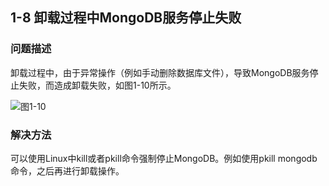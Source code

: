 ## 1-8  卸载过程中MongoDB服务停止失败
### 问题描述
卸载过程中，由于异常操作（例如手动删除数据库文件），导致MongoDB服务停止失败，而造成卸载失败，如图1-10所示。

![图1-10 ](https://gitee.com/Atlas200DK/FAQ/raw/master/part1/img/1-10.jpg)

### 解决方法
可以使用Linux中kill或者pkill命令强制停止MongoDB。例如使用pkill mongodb命令，之后再进行卸载操作。
